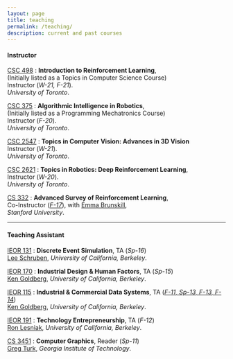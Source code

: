 ```yaml
---
layout: page
title: teaching
permalink: /teaching/
description: current and past courses
---
```


#### Instructor

[CSC 498](http://pair.toronto.edu/csc498-f21)
:  **Introduction to Reinforcement Learning**,  
(Initially listed as a Topics in Computer Science Course)   
Instructor (*W-21, F-21*).  
*University of Toronto*.   

[CSC 375](http://pair.toronto.edu/csc375-f20)
:  **Algorithmic Intelligence in Robotics**,  
(Initially listed as a Programming Mechatronics Course)   
Instructor (*F-20*).  
*University of Toronto*.   

[CSC 2547](http://pair.toronto.edu/csc2547-w21)
:  **Topics in Computer Vision: Advances in 3D Vision**  
Instructor (*W-21*).   
*University of Toronto*.   

[CSC 2621](http://pair.toronto.edu/csc2621-w20/#)
:  **Topics in Robotics: Deep Reinforcement Learning**,  
Instructor (*W-20*).  
*University of Toronto*.   

[CS 332](http://cs332.stanford.edu/#!index.md)
: **Advanced Survey of Reinforcement Learning**,  
Co-Instructor (*[F-17](http://web.stanford.edu/class/archive/cs/cs332/cs332.1182/#!index.md)*), with [Emma Brunskill](http://cs.stanford.edu/people/ebrun/),  
*Stanford University*. 


--- 

#### Teaching Assistant   


[IEOR 131](http://www.ieor.berkeley.edu/~ieor131/)
: **Discrete Event Simulation**,  TA (*Sp-16*)   
  [Lee Schruben](http://www.ieor.berkeley.edu/~schruben/), *University of California, Berkeley*.   

[IEOR 170](http://www.ieor.berkeley.edu/~ieor170/)
: **Industrial Design & Human Factors**, TA (*Sp-15*)   
  [Ken Goldberg](http://goldberg.berkeley.edu/), *University of California, Berkeley*.   

[IEOR 115](http://www.ieor.berkeley.edu/~ieor115/)
: **Industrial & Commercial Data Systems**, TA (*[F-11, Sp-13, F-13, F-14](http://courses.ieor.berkeley.edu/ieor115/sample_project.html)*)  
  [Ken Goldberg](http://goldberg.berkeley.edu/), *University of California, Berkeley*.   

[IEOR 191](http://www2.ieor.berkeley.edu/courses/ieor-191)
: **Technology Entrepreneurship**, TA (*F-12*)  
  [Ron Lesniak](http://ronlesniak.com/), *University of California, Berkeley*.  

[CS 3451](http://www.cc.gatech.edu/graphics/courses.html)
: **Computer Graphics**, Reader (*Sp-11*)   
  [Greg Turk](http://www.cc.gatech.edu/~turk/), *Georgia Institute of Technology*.  

